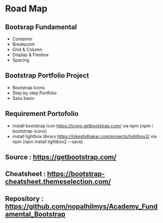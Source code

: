 # Road Map

## Bootsrap Fundamental

-   Container
-   Breakpoint
-   Grid & Column
-   Display & Flexbox
-   Spacing

## Bootstrap Portfolio Project

-   Bootstrap Icons
-   Step by step Portfolio
-   Sass basic

## Requirement Portofolio

-   install bootstrap icon https://icons.getbootstrap.com/ via npm (npm i bootstrap-icons)
-   install lightbox library https://lokeshdhakar.com/projects/lightbox2/ via npm (npm install lightbox2 --save)

## Source : https://getbootstrap.com/

## Cheatsheet : https://bootstrap-cheatsheet.themeselection.com/

## Repository : https://github.com/nopalhilmys/Academy_Fundamental_Bootstrap
